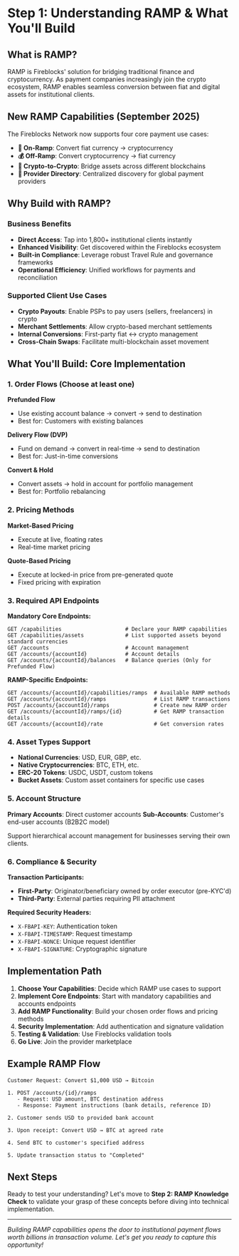 # Step 1: Understanding RAMP & What You'll Build

## What is RAMP?

RAMP is Fireblocks' solution for bridging traditional finance and cryptocurrency. As payment companies increasingly join the crypto ecosystem, RAMP enables seamless conversion between fiat and digital assets for institutional clients.

## New RAMP Capabilities (September 2025)

The Fireblocks Network now supports four core payment use cases:

- **🔄 On-Ramp**: Convert fiat currency → cryptocurrency
- **💰 Off-Ramp**: Convert cryptocurrency → fiat currency  
- **🌉 Crypto-to-Crypto**: Bridge assets across different blockchains
- **📁 Provider Directory**: Centralized discovery for global payment providers

## Why Build with RAMP?

### Business Benefits
- **Direct Access**: Tap into 1,800+ institutional clients instantly
- **Enhanced Visibility**: Get discovered within the Fireblocks ecosystem
- **Built-in Compliance**: Leverage robust Travel Rule and governance frameworks
- **Operational Efficiency**: Unified workflows for payments and reconciliation

### Supported Client Use Cases
- **Crypto Payouts**: Enable PSPs to pay users (sellers, freelancers) in crypto
- **Merchant Settlements**: Allow crypto-based merchant settlements
- **Internal Conversions**: First-party fiat ↔ crypto management
- **Cross-Chain Swaps**: Facilitate multi-blockchain asset movement

## What You'll Build: Core Implementation

### 1. Order Flows (Choose at least one)

**Prefunded Flow**
- Use existing account balance → convert → send to destination
- Best for: Customers with existing balances

**Delivery Flow (DVP)**  
- Fund on demand → convert in real-time → send to destination
- Best for: Just-in-time conversions

**Convert & Hold**
- Convert assets → hold in account for portfolio management
- Best for: Portfolio rebalancing

### 2. Pricing Methods

**Market-Based Pricing**
- Execute at live, floating rates
- Real-time market pricing

**Quote-Based Pricing**  
- Execute at locked-in price from pre-generated quote
- Fixed pricing with expiration

### 3. Required API Endpoints

**Mandatory Core Endpoints:**
```
GET /capabilities                    # Declare your RAMP capabilities
GET /capabilities/assets             # List supported assets beyond standard currencies
GET /accounts                        # Account management
GET /accounts/{accountId}            # Account details
GET /accounts/{accountId}/balances   # Balance queries (Only for Prefunded Flow)
```

**RAMP-Specific Endpoints:**
```
GET /accounts/{accountId}/capabilities/ramps  # Available RAMP methods
GET /accounts/{accountId}/ramps               # List RAMP transactions
POST /accounts/{accountId}/ramps              # Create new RAMP order
GET /accounts/{accountId}/ramps/{id}          # Get RAMP transaction details
GET /accounts/{accountId}/rate                # Get conversion rates
```

### 4. Asset Types Support
- **National Currencies**: USD, EUR, GBP, etc.
- **Native Cryptocurrencies**: BTC, ETH, etc.
- **ERC-20 Tokens**: USDC, USDT, custom tokens
- **Bucket Assets**: Custom asset containers for specific use cases

### 5. Account Structure

**Primary Accounts**: Direct customer accounts
**Sub-Accounts**: Customer's end-user accounts (B2B2C model)

Support hierarchical account management for businesses serving their own clients.

### 6. Compliance & Security

**Transaction Participants:**
- **First-Party**: Originator/beneficiary owned by order executor (pre-KYC'd)
- **Third-Party**: External parties requiring PII attachment

**Required Security Headers:**
- `X-FBAPI-KEY`: Authentication token
- `X-FBAPI-TIMESTAMP`: Request timestamp  
- `X-FBAPI-NONCE`: Unique request identifier
- `X-FBAPI-SIGNATURE`: Cryptographic signature

## Implementation Path

1. **Choose Your Capabilities**: Decide which RAMP use cases to support
2. **Implement Core Endpoints**: Start with mandatory capabilities and accounts endpoints
3. **Add RAMP Functionality**: Build your chosen order flows and pricing methods
4. **Security Implementation**: Add authentication and signature validation
5. **Testing & Validation**: Use Fireblocks validation tools
6. **Go Live**: Join the provider marketplace

## Example RAMP Flow

```
Customer Request: Convert $1,000 USD → Bitcoin

1. POST /accounts/{id}/ramps
   - Request: USD amount, BTC destination address
   - Response: Payment instructions (bank details, reference ID)

2. Customer sends USD to provided bank account

3. Upon receipt: Convert USD → BTC at agreed rate

4. Send BTC to customer's specified address

5. Update transaction status to "Completed"
```

## Next Steps

Ready to test your understanding? Let's move to **Step 2: RAMP Knowledge Check** to validate your grasp of these concepts before diving into technical implementation.

---

*Building RAMP capabilities opens the door to institutional payment flows worth billions in transaction volume. Let's get you ready to capture this opportunity!*
